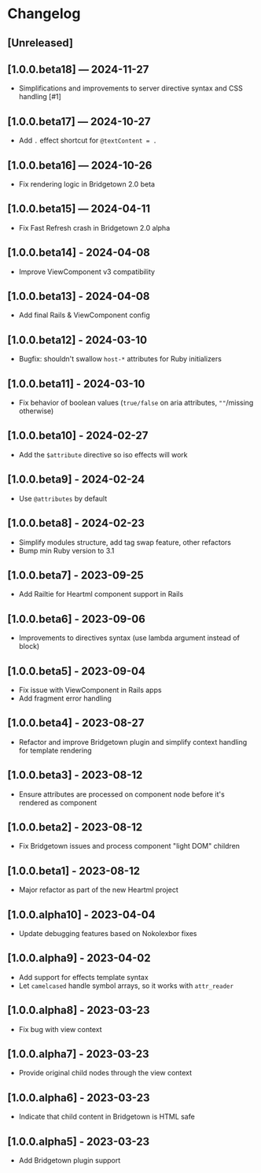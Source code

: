 # Changelog

## [Unreleased]

## [1.0.0.beta18] — 2024-11-27

- Simplifications and improvements to server directive syntax and CSS handling [#1]

## [1.0.0.beta17] — 2024-10-27

- Add `.` effect shortcut for `@textContent = .`

## [1.0.0.beta16] — 2024-10-26

- Fix rendering logic in Bridgetown 2.0 beta

## [1.0.0.beta15] — 2024-04-11

- Fix Fast Refresh crash in Bridgetown 2.0 alpha

## [1.0.0.beta14] - 2024-04-08

- Improve ViewComponent v3 compatibility

## [1.0.0.beta13] - 2024-04-08

- Add final Rails & ViewComponent config

## [1.0.0.beta12] - 2024-03-10

- Bugfix: shouldn't swallow `host-*` attributes for Ruby initializers

## [1.0.0.beta11] - 2024-03-10

- Fix behavior of boolean values (`true/false` on aria attributes, `""`/missing otherwise)

## [1.0.0.beta10] - 2024-02-27

- Add the `$attribute` directive so iso effects will work

## [1.0.0.beta9] - 2024-02-24

- Use `@attributes` by default

## [1.0.0.beta8] - 2024-02-23

- Simplify modules structure, add tag swap feature, other refactors
- Bump min Ruby version to 3.1

## [1.0.0.beta7] - 2023-09-25

- Add Railtie for Heartml component support in Rails

## [1.0.0.beta6] - 2023-09-06

- Improvements to directives syntax (use lambda argument instead of block)

## [1.0.0.beta5] - 2023-09-04

- Fix issue with ViewComponent in Rails apps
- Add fragment error handling

## [1.0.0.beta4] - 2023-08-27

- Refactor and improve Bridgetown plugin and simplify context handling for template rendering

## [1.0.0.beta3] - 2023-08-12

- Ensure attributes are processed on component node before it's rendered as component

## [1.0.0.beta2] - 2023-08-12

- Fix Bridgetown issues and process component "light DOM" children

## [1.0.0.beta1] - 2023-08-12

- Major refactor as part of the new Heartml project

## [1.0.0.alpha10] - 2023-04-04

- Update debugging features based on Nokolexbor fixes

## [1.0.0.alpha9] - 2023-04-02

- Add support for effects template syntax
- Let `camelcased` handle symbol arrays, so it works with `attr_reader`

## [1.0.0.alpha8] - 2023-03-23

- Fix bug with view context

## [1.0.0.alpha7] - 2023-03-23

- Provide original child nodes through the view context

## [1.0.0.alpha6] - 2023-03-23

- Indicate that child content in Bridgetown is HTML safe

## [1.0.0.alpha5] - 2023-03-23

- Add Bridgetown plugin support
